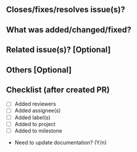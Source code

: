 ## Closes/fixes/resolves issue(s)?

## What was added/changed/fixed?

## Related issue(s)? [Optional]

## Others [Optional]

## Checklist (after created PR)
- [ ] Added reviewers
- [ ] Added assignee(s)
- [ ] Added label(s)
- [ ] Added to project
- [ ] Added to milestone
- Need to update documentation? (Y/n)